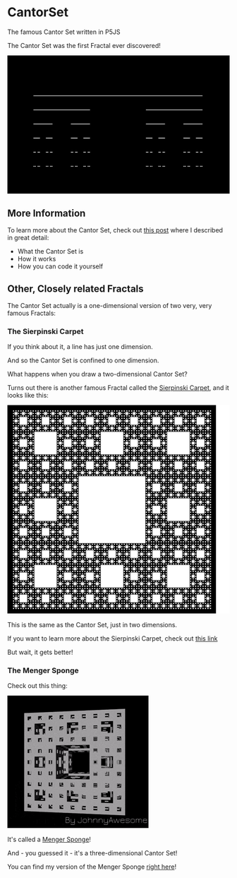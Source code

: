 # CantorSet
The famous Cantor Set written in P5JS

The Cantor Set was the first Fractal ever discovered!

![Cantor Set](https://github.com/johnnyawesome/CantorSet/blob/master/CantorSet/DemoImages/CantorSet.jpg)

## More Information

To learn more about the Cantor Set, check out [this post](https://breaksome.tech/the-grandfather-of-fractals:-the-cantor-set-in-p5js/) where I described in great detail:

- What the Cantor Set is
- How it works
- How you can code it yourself

## Other, Closely related Fractals

The Cantor Set actually is a one-dimensional version of two very, very famous Fractals:

### The Sierpinski Carpet

If you think about it, a line has just one dimension.

And so the Cantor Set is confined to one dimension.

What happens when you draw a two-dimensional Cantor Set?

Turns out there is another famous Fractal called the [Sierpinski Carpet](https://github.com/johnnyawesome/SierpinskiCarpet), and it looks like this:

![Sierpinski Carpet](https://raw.githubusercontent.com/johnnyawesome/SierpinskiCarpet/master/SierpinskiCarpet/DemoImages/SierpinskiCarpet.jpg)

This is the same as the Cantor Set, just in two dimensions.

If you want to learn more about the Sierpinski Carpet, check out [this link](https://github.com/johnnyawesome/SierpinskiCarpet)

But wait, it gets better!

### The Menger Sponge

Check out this thing:

![Menger Sponge](https://raw.githubusercontent.com/johnnyawesome/MengerSponge/main/MengerSponge/DemoImages/MengerSpongeText.gif)

It's called a [Menger Sponge](https://github.com/johnnyawesome/MengerSponge)!

And - you guessed it - it's a three-dimensional Cantor Set!

You can find my version of the Menger Sponge [right here](https://github.com/johnnyawesome/MengerSponge)! 



